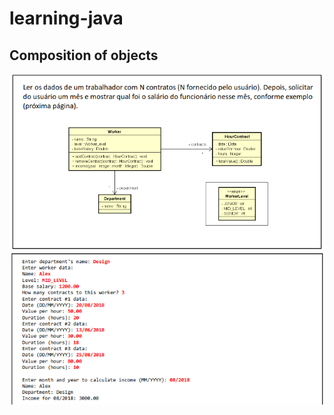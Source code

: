 # learning-java

## Composition of objects

<p align="center">
<img src=".github/image1.png" width="800" />
<img src=".github/image2.png" width="800" />
</p>
